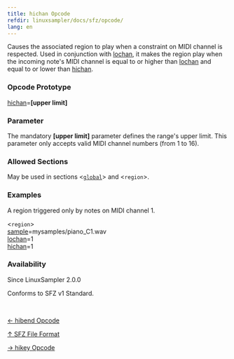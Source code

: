 ```yaml
---
title: hichan Opcode
refdir: linuxsampler/docs/sfz/opcode/
lang: en
---
```

Causes the associated region to play when a constraint on MIDI channel is
respected. Used in conjunction with [lochan](lochan), it makes the
region play when the incoming note's MIDI channel is equal to or higher than
[lochan](lochan) and equal to or lower than [hichan](hichan).

### Opcode Prototype

[hichan](hichan)=**[upper limit]**

### Parameter

The mandatory **[upper limit]** parameter defines the range's upper limit.
This parameter only accepts valid MIDI channel numbers (from 1 to 16).

### Allowed Sections

May be used in sections <[`global`](../section/global)> and <`region`>.

### Examples

A region triggered only by notes on MIDI channel 1.

<`region`><br>
[sample](sample)=mysamples/piano_C1.wav<br>
[lochan](lochan)=1<br>
[hichan](hichan)=1<br>

### Availability

Since LinuxSampler 2.0.0

Conforms to SFZ v1 Standard.

<br>
<link rel="stylesheet" href="/linuxsampler/style.css">
<div>
    <div id="r" class="child-div"><p><a href="hibend">← hibend Opcode</a></p></div>
    <div id="c" class="child-div"><p><a href="..">↑ SFZ File Format</a></p></div>
    <div id="l" class="child-div"><p><a href="hikey">→ hikey Opcode</a></p></div>
</div>
